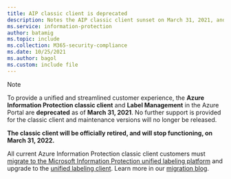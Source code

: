 ```yaml
---
title: AIP classic client is deprecated
description: Notes the AIP classic client sunset on March 31, 2021, and provides links for next steps and more information.
ms.service: information-protection
author: batamig
ms.topic: include
ms.collection: M365-security-compliance
ms.date: 10/25/2021
ms.author: bagol
ms.custom: include file
---
```


>[!NOTE]
> To provide a unified and streamlined customer experience, the **Azure Information Protection classic client** and **Label Management** in the Azure Portal are **deprecated** as of **March 31, 2021**. No further support is provided for the classic client and maintenance versions will no longer be released.
>
> **The classic client will be officially retired, and will stop functioning, on March 31, 2022.**
>
> All current Azure Information Protection classic client customers must [migrate to the Microsoft Information Protection unified labeling platform](../tutorial-migrating-to-ul.md) and upgrade to the [unified labeling client](../rms-client/clientv2-admin-guide-install.md). Learn more in our [migration blog](https://techcommunity.microsoft.com/t5/security-compliance-and-identity/final-reminder-to-migrate-from-azure-information-protection/ba-p/2731734).
>



